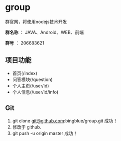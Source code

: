 group
=====

群官网，将使用nodejs技术开发

**群名称** ： JAVA、Android、WEB、前端

**群号** ： 206683621

## 项目功能 ##

- 首页(/index)
- 问答模块(/question)
- 个人主页(/user/id)
- 个人信息(/user/id/info)

## Git ##
1. git clone git@github.com:bingblue/group.git 成功！
2. 修改于 github.
3. git push -u origin master 成功！